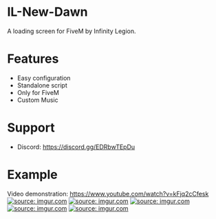 # IL-New-Dawn
A loading screen for FiveM by Infinity Legion.

# Features

  - Easy configuration
  - Standalone script
  - Only for FiveM
  - Custom Music
 
 # Support
 
  - Discord: https://discord.gg/EDRbwTEpDu

# Example
 
Video demonstration: https://www.youtube.com/watch?v=kFjq2cCfesk
<a href="https://imgur.com/69j8qS1"><img src="https://i.imgur.com/69j8qS1.png" title="source: imgur.com" /></a>
<a href="https://imgur.com/dmhFet7"><img src="https://i.imgur.com/dmhFet7.png" title="source: imgur.com" /></a>
<a href="https://imgur.com/JBuQHPA"><img src="https://i.imgur.com/JBuQHPA.png" title="source: imgur.com" /></a>
<a href="https://imgur.com/9kjM3El"><img src="https://i.imgur.com/9kjM3El.png" title="source: imgur.com" /></a>
<a href="https://imgur.com/AcS18yT"><img src="https://i.imgur.com/AcS18yT.png" title="source: imgur.com" /></a>
